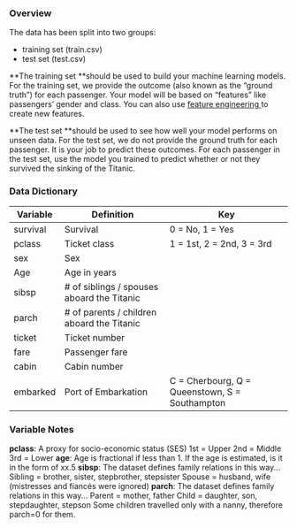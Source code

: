 ### Overview

The data has been split into two groups:

- training set (train.csv)
- test set (test.csv)

**The training set **should be used to build your machine learning models. For the training set, we provide the outcome (also known as the “ground truth”) for each passenger. Your model will be based on “features” like passengers’ gender and class. You can also use [feature engineering ](https://triangleinequality.wordpress.com/2013/09/08/basic-feature-engineering-with-the-titanic-data/)to create new features.

**The test set **should be used to see how well your model performs on unseen data. For the test set, we do not provide the ground truth for each passenger. It is your job to predict these outcomes. For each passenger in the test set, use the model you trained to predict whether or not they survived the sinking of the Titanic.

### Data Dictionary

| **Variable** | **Definition**                           | **Key**                                  |
| ------------ | ---------------------------------------- | ---------------------------------------- |
| survival     | Survival                                 | 0 = No, 1 = Yes                          |
| pclass       | Ticket class                             | 1 = 1st, 2 = 2nd, 3 = 3rd                |
| sex          | Sex                                      |                                          |
| Age          | Age in years                             |                                          |
| sibsp        | # of siblings / spouses aboard the Titanic |                                          |
| parch        | # of parents / children aboard the Titanic |                                          |
| ticket       | Ticket number                            |                                          |
| fare         | Passenger fare                           |                                          |
| cabin        | Cabin number                             |                                          |
| embarked     | Port of Embarkation                      | C = Cherbourg, Q = Queenstown, S = Southampton |

### Variable Notes

**pclass**: A proxy for socio-economic status (SES)
1st = Upper
2nd = Middle
3rd = Lower
**age**: Age is fractional if less than 1. If the age is estimated, is it in the form of xx.5
**sibsp**: The dataset defines family relations in this way...
Sibling = brother, sister, stepbrother, stepsister
Spouse = husband, wife (mistresses and fiancés were ignored)
**parch**: The dataset defines family relations in this way...
Parent = mother, father
Child = daughter, son, stepdaughter, stepson
Some children travelled only with a nanny, therefore parch=0 for them.